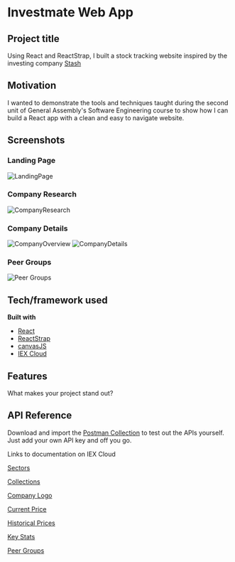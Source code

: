 # Investmate Web App

## Project title
Using React and ReactStrap, I built a stock tracking website inspired by the investing company [Stash](https://www.stashinvest.com/)

## Motivation
I wanted to demonstrate the tools and techniques taught during the second unit of General Assembly's Software Engineering course to show how I can build a React app with a clean and easy to navigate website. 
 
## Screenshots
### Landing Page
![LandingPage](https://res.cloudinary.com/doaftkgbv/image/upload/v1585866230/LandingPage_yoa5oc.png)

### Company Research
![CompanyResearch](https://res.cloudinary.com/doaftkgbv/image/upload/v1585866228/ResearchCards_izil1m.png)

### Company Details
![CompanyOverview](https://res.cloudinary.com/doaftkgbv/image/upload/v1585866228/Research_opulml.png)
![CompanyDetails](https://res.cloudinary.com/doaftkgbv/image/upload/v1585866229/DetailsDetails_a8xlxi.png)

### Peer Groups
![Peer Groups](https://res.cloudinary.com/doaftkgbv/image/upload/v1585866225/PeerGroups_l3v0iz.png)

## Tech/framework used

<b>Built with</b>
- [React](https://reactjs.org/)
- [ReactStrap](https://reactstrap.github.io/)
- [canvasJS](https://canvasjs.com/)
- [IEX Cloud](https://iexcloud.io/)

## Features
What makes your project stand out?


## API Reference
Download and import the [Postman Collection](https://github.com/jdevenish/Investmate/blob/master/IEX%20Cloud.postman_collection.json) to test out the APIs yourself. Just add your own API key and off you go. 

Links to documentation on IEX Cloud

[Sectors](https://iexcloud.io/docs/api/#sectors)

[Collections](https://iexcloud.io/docs/api/#collections)

[Company Logo](https://iexcloud.io/docs/api/#logo)

[Current Price](https://iexcloud.io/docs/api/#price-only)

[Historical Prices](https://iexcloud.io/docs/api/#historical-prices)

[Key Stats](https://iexcloud.io/docs/api/#key-stats)

[Peer Groups](https://iexcloud.io/docs/api/#peer-groups)

